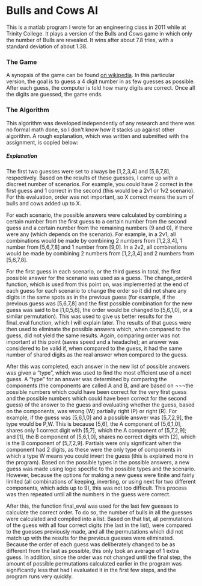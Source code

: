 # Bulls and Cows AI

This is a matlab program I wrote for an engineering class in 2011 while at Trinity College. It plays a version of the Bulls and Cows game in which only the number of Bulls are revealed. It wins after about 7.8 tries, with a standard deviation of about 1.38. 

### The Game

A synopsis of the game can be found [on wikipedia](https://en.wikipedia.org/wiki/Bulls_and_Cows). In this particular version, the goal is to guess a 4 digit number in as few guesses as possible. After each guess, the computer is told how many digits are correct. Once all the digits are guessed, the game ends.

### The Algorithm

This algorithm was developed independently of any research and there was no formal math done, so I don't know how it stacks up against other algorithm. A rough explanation, which was written and submitted with the assignment, is copied below:

##### Explanation

The first two guesses were set to always be [1,2,3,4] and [5,6,7,8], respectively. Based on the results of these guesses, I came up with a discreet number of scenarios. For example, you could have 2 correct in the first guess and 1 correct in the second (this would be a 2v1 or 1v2 scenario). For this evaluation, order was not important, so X correct means the sum of bulls and cows added up to X.

For each scenario, the possible answers were calculated by combining a certain number from the first guess to a certain number from the second guess and a certain number from the remaining numbers (9 and 0), if there were any (which depends on the scenario). For example, in a 2v1, all combinations would be made by combining 2 numbers from [1,2,3,4], 1 number from [5,6,7,8] and 1 number from [9,0]. In a 2v2, all combinations would be made by combining 2 numbers from [1,2,3,4] and 2 numbers from [5,6,7,8]. 

For the first guess in each scenario, or the third guess in total, the first possible answer for the scenario was used as a guess. The change_order4 function, which is used from this point on, was implemented at the end of each guess for each scenario to change the order so it did not share any digits in the same spots as in the previous guess (for example, if the previous guess was [5,6,7,8] and the first possible combination for the new guess was said to be [1,0,5,6], the order would be changed to [5,6,1,0], or a similar permutation). This was used to give us better results for the final_eval function, which I will explain later. The results of that guess were then used to eliminate the possible answers which, when compared to the guess, did not yield the same results. Again, comparing order was not important at this point (saves speed and a headache); an answer was considered to be valid if, when compared to the guess, it had the same number of shared digits as the real answer when compared to the guess.

After this was completed, each answer in the new list of possible answers was given a “type”, which was used to find the most efficient use of a next guess. A “type” for an answer was determined by comparing the components (the components are called A and B, and are based on ¬¬¬the possible numbers which could have been correct for the very first guess and the possible numbers which could have been correct for the second guess) of the answer to the guess and evaluating whether the guess, based on the components, was wrong (W) partially right (P) or right (R). For example, if the guess was [5,6,1,0] and a possible answer was [5,7,2,9], the type would be P,W. This is because [5,6], the A component of [5,6,1,0],  shares only 1 correct digit with [5,7], which the A component of [5,7,2,9]; and [1], the B component of [5,6,1,0], shares no correct digits with [2], which is the B component of [5,7,2,9]. Partials were only significant when the component had 2 digits, as these were the only type of components in which a type W means you could invert the guess (this is explained more in the program). Based on the possible types in the possible answers, a new guess was made using logic specific to the possible types and the scenario. However, because the options for making a new guess were finite and fairly limited (all combinations of keeping, inverting, or using next for two different components, which adds up to 9), this was not too difficult. This process was then repeated until all the numbers in the guess were correct.

After this, the function final_eval was used for the last few guesses to calculate the correct order. To do so, the number of bulls in all the guesses were calculated and compiled into a list. Based on that list, all permutations of the guess with all four correct digits (the last in the list), were compared to the guesses previously made, and all the permutations which did not match up with the results for the previous guesses were eliminated. Because the order of each guess was deliberately changed to be as different from the last as possible, this only took an average of 1 extra guess. In addition, since the order was not changed until the final step, the amount of possible permutations calculated earlier in the program was significantly less that had I evaluated it in the first few steps, and the program runs very quickly.
